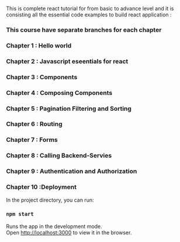 This is complete react tutorial for from basic to advance level and it is consisting all the essential code examples to build react application :

### This course have separate branches for each chapter


### Chapter 1 : Hello world	
### Chapter 2 : Javascript eseentials for react	
### Chapter 3 : Components	
### Chapter 4 : Composing Components	
### Chapter 5 : Pagination Filtering and Sorting	
### Chapter 6 :	Routing
### Chapter 7 : Forms	
### Chapter 8 : Calling Backend-Servies	
### Chapter 9 : Authentication and Authorization	
### Chapter 10 :Deployment	



In the project directory, you can run:	

### `npm start`	

Runs the app in the development mode.<br />	
Open [http://localhost:3000](http://localhost:3000) to view it in the browser.
